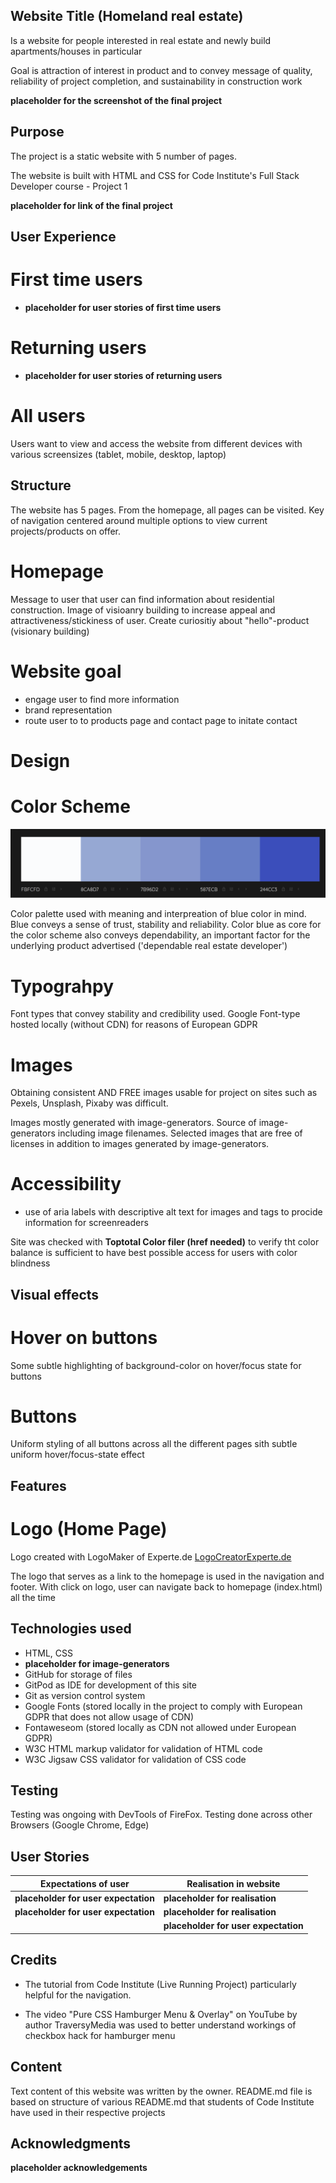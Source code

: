## Website Title (Homeland real estate)

Is a website for people interested in real estate and newly build apartments/houses in particular

Goal is attraction of interest in product and to convey message of quality, reliability of project completion, and sustainability in construction work

__placeholder for the screenshot of the final project__

## Purpose

The project is a static website with 5 number of pages.

The website is built with HTML and CSS for Code Institute's Full Stack Developer course - Project 1

__placeholder for link of the final project__

## User Experience

# First time users

+ __placeholder for user stories of first time users__


# Returning users

+ __placeholder for user stories of returning users__

# All users

Users want to view and access the website from different devices with various screensizes (tablet, mobile, desktop, laptop)

## Structure

The website has 5 pages. From the homepage, all pages can be visited. Key of navigation centered around multiple options to view current projects/products on offer.

# Homepage



Message to user that user can find information about residential construction. Image of visioanry building to increase appeal and attractiveness/stickiness of user. Create curiositiy about "hello"-product (visionary building)

# Website goal

+ engage user to find more information
+ brand representation
+ route user to to products page and contact page to initate contact 

# Design

# Color Scheme

![Color Palette](assets/readme_images/Color_Palette.png)


Color palette used with meaning and interpreation of blue color in mind. Blue conveys a sense of trust, stability and reliability. Color blue as core for the color scheme also conveys dependability, an important factor for the underlying product advertised ('dependable real estate developer')

# Typograhpy

Font types that convey stability and credibility used.
Google Font-type hosted locally (without CDN) for reasons of European GDPR

# Images

Obtaining consistent AND FREE images usable for project on sites such as Pexels, Unsplash, Pixaby was difficult.

Images mostly generated with image-generators. Source of image-generators including image filenames. Selected images that are free of licenses in addition to images generated by image-generators.

# Accessibility

- use of aria labels with descriptive alt text for images and tags to procide information for screenreaders

Site was checked with __Toptotal Color filer (href needed)__ to verify tht color balance is sufficient to have best possible access for users with color blindness

## Visual effects

# Hover on buttons
Some subtle highlighting of background-color on hover/focus state for buttons

# Buttons
Uniform styling of all buttons across all the different pages sith subtle uniform hover/focus-state effect

## Features

# Logo (Home Page)

Logo created with LogoMaker of Experte.de [LogoCreatorExperte.de](https://www.experte.de/logo-maker#/creator)

The logo that serves as a link to the homepage is used in the navigation and footer. With click on logo, user can navigate back to homepage (index.html) all the time


## Technologies used

- HTML, CSS
- __placeholder for image-generators__
- GitHub for storage of files
- GitPod as IDE for development of this site
- Git as version control system
- Google Fonts (stored locally in the project to comply with European GDPR that does not allow usage of CDN)
- Fontaweseom (stored locally as CDN not allowed under European GDPR)
- W3C HTML markup validator for validation of HTML code
- W3C Jigsaw CSS validator for validation of CSS code

## Testing

Testing was ongoing with DevTools of FireFox. Testing done across other Browsers (Google Chrome, Edge)



## User Stories

| Expectations of user                              | Realisation in website   |
| -----------------------                           | ----------------------   |
| __placeholder for user expectation__              | __placeholder for realisation__             |
| __placeholder for user expectation__              | __placeholder for realisation__             |
|| __placeholder for user expectation__             | | __placeholder for realisation__             |

## Credits

- The tutorial from Code Institute (Live Running Project) particularly helpful for the navigation.

- The video "Pure CSS Hamburger Menu & Overlay" on YouTube by author TraversyMedia was used to better understand workings of checkbox hack for hamburger menu

## Content

Text content of this website was written by the owner.
README.md file is based on structure of various README.md that students of Code Institute have used in their respective projects

## Acknowledgments

__placeholder acknowledgements__